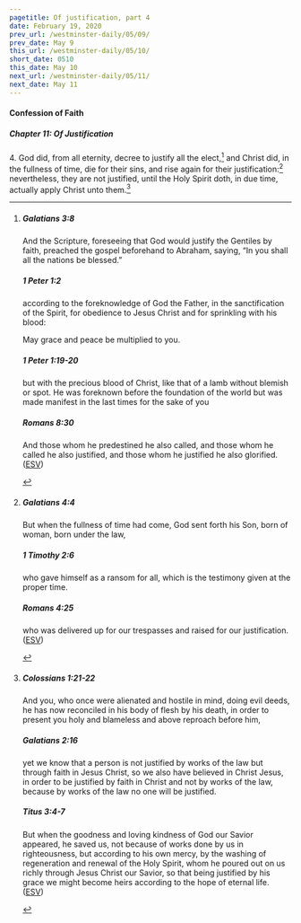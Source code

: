 ```yaml
---
pagetitle: Of justification, part 4
date: February 19, 2020
prev_url: /westminster-daily/05/09/
prev_date: May 9
this_url: /westminster-daily/05/10/
short_date: 0510
this_date: May 10
next_url: /westminster-daily/05/11/
next_date: May 11
---
```


#### Confession of Faith

##### Chapter 11: Of Justification

4\. God did, from all eternity, decree to justify all the elect,[^fnref:wcf1] and Christ did, in the fullness of time, die for their sins, and rise again for their justification:[^fnref:wcf2] nevertheless, they are not justified, until the Holy Spirit doth, in due time, actually apply Christ unto them.[^fnref:wcf3]

[^fnref:wcf1]: <div class="esv"><h5>Galatians 3:8</h5> <div class="esv-text"><p id="p48003008.01-1">And the Scripture, foreseeing that God would justify the Gentiles by faith, preached the gospel beforehand to Abraham, saying, &#8220;In you shall all the nations be blessed.&#8221;</p> </div><h5>1 Peter 1:2</h5> <div class="esv-text"><p id="p60001002.01-2">according to the foreknowledge of God the Father, in the sanctification of the Spirit, for obedience to Jesus Christ and for sprinkling with his blood:</p> <p id="p60001002.26-2">May grace and peace be multiplied to you.</p> </div><h5>1 Peter 1:19-20</h5> <div class="esv-text"><p id="p60001019.01-3">but with the precious blood of Christ, like that of a lamb without blemish or spot. He was foreknown before the foundation of the world but was made manifest in the last times for the sake of you</p> </div><h5>Romans 8:30</h5> <div class="esv-text"><p id="p45008030.01-4">And those whom he predestined he also called, and those whom he called he also justified, and those whom he justified he also glorified.  (<a href="http://www.esv.org" class="copyright">ESV</a>)</p> </div> </div>

[^fnref:wcf2]: <div class="esv"><h5>Galatians 4:4</h5> <div class="esv-text"><p id="p48004004.01-1">But when the fullness of time had come, God sent forth his Son, born of woman, born under the law,</p> </div><h5>1 Timothy 2:6</h5> <div class="esv-text"><p id="p54002006.01-2">who gave himself as a ransom for all, which is the testimony given at the proper time.</p> </div><h5>Romans 4:25</h5> <div class="esv-text"><p id="p45004025.01-3">who was delivered up for our trespasses and raised for our justification.  (<a href="http://www.esv.org" class="copyright">ESV</a>)</p> </div> </div>

[^fnref:wcf3]: <div class="esv"><h5>Colossians 1:21-22</h5> <div class="esv-text"><p id="p51001021.01-1">And you, who once were alienated and hostile in mind, doing evil deeds, he has now reconciled in his body of flesh by his death, in order to present you holy and blameless and above reproach before him,</p> </div><h5>Galatians 2:16</h5> <div class="esv-text"><p id="p48002016.01-2">yet we know that a person is not justified by works of the law but through faith in Jesus Christ, so we also have believed in Christ Jesus, in order to be justified by faith in Christ and not by works of the law, because by works of the law no one will be justified.</p> </div><h5>Titus 3:4-7</h5> <div class="esv-text"><p id="p56003004.01-3">But when the goodness and loving kindness of God our Savior appeared, he saved us, not because of works done by us in righteousness, but according to his own mercy, by the washing of regeneration and renewal of the Holy Spirit, whom he poured out on us richly through Jesus Christ our Savior, so that being justified by his grace we might become heirs according to the hope of eternal life.  (<a href="http://www.esv.org" class="copyright">ESV</a>)</p> </div> </div>

